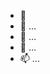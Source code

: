 - 👋 
- 👀  ...
- 🌱  ...
- 💞️  ...
- 📫  ...

<!---
huy1994/huy1994 is a ✨ special ✨ repository because its `README.md` (this file) appears on your GitHub profile.
You can click the Preview link to take a look at your changes.
--->

